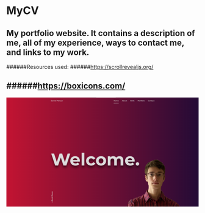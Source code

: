# MyCV
My portfolio website. It contains a description of me, all of my experience, ways to contact me, and links to my work.
---------------------------
######Resources used:
######https://scrollrevealjs.org/

######https://boxicons.com/
----------------------------
![CV-thumbnail](https://github.com/danielpienaar/MyCV/blob/master/Annotation%202020-08-24%20150610.png)
